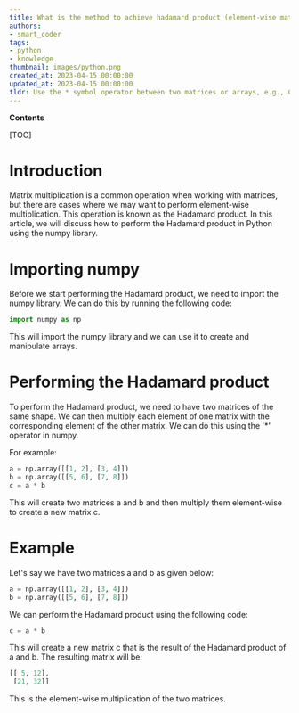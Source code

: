 ```yaml
---
title: What is the method to achieve hadamard product (element-wise matrix multiplication) using numpy?
authors:
- smart_coder
tags:
- python
- knowledge
thumbnail: images/python.png
created_at: 2023-04-15 00:00:00
updated_at: 2023-04-15 00:00:00
tldr: Use the * symbol operator between two matrices or arrays, e.g., C = A * B to perform element-wise matrix multiplication (Hadamard product) in numpy.
---
```


**Contents**

[TOC]

# Introduction

Matrix multiplication is a common operation when working with matrices, but there are cases where we may want to perform element-wise multiplication. This operation is known as the Hadamard product. In this article, we will discuss how to perform the Hadamard product in Python using the numpy library.

# Importing numpy

Before we start performing the Hadamard product, we need to import the numpy library. We can do this by running the following code:

``` python
import numpy as np
```

This will import the numpy library and we can use it to create and manipulate arrays.

# Performing the Hadamard product

To perform the Hadamard product, we need to have two matrices of the same shape. We can then multiply each element of one matrix with the corresponding element of the other matrix. We can do this using the '*' operator in numpy.

For example:

``` python
a = np.array([[1, 2], [3, 4]])
b = np.array([[5, 6], [7, 8]])
c = a * b
```

This will create two matrices a and b and then multiply them element-wise to create a new matrix c.

# Example

Let's say we have two matrices a and b as given below:

``` python
a = np.array([[1, 2], [3, 4]])
b = np.array([[5, 6], [7, 8]])
```

We can perform the Hadamard product using the following code:

``` python
c = a * b
```

This will create a new matrix c that is the result of the Hadamard product of a and b. The resulting matrix will be:

``` python
[[ 5, 12],
 [21, 32]]
```

This is the element-wise multiplication of the two matrices.
